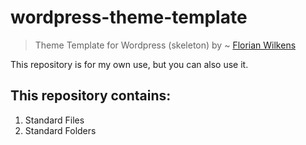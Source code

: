 # wordpress-theme-template
> Theme Template for Wordpress (skeleton)
by ~ [Florian Wilkens](https://wilkens-florian.de)

This repository is for my own use, but you can also use it.

## This repository contains:

1. Standard Files
2. Standard Folders
